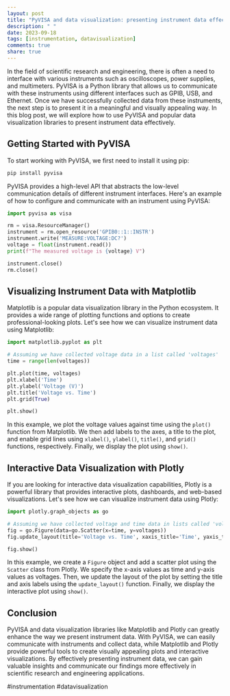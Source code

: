 ```yaml
---
layout: post
title: "PyVISA and data visualization: presenting instrument data effectively"
description: " "
date: 2023-09-18
tags: [instrumentation, datavisualization]
comments: true
share: true
---
```


In the field of scientific research and engineering, there is often a need to interface with various instruments such as oscilloscopes, power supplies, and multimeters. PyVISA is a Python library that allows us to communicate with these instruments using different interfaces such as GPIB, USB, and Ethernet. Once we have successfully collected data from these instruments, the next step is to present it in a meaningful and visually appealing way. In this blog post, we will explore how to use PyVISA and popular data visualization libraries to present instrument data effectively.

## Getting Started with PyVISA

To start working with PyVISA, we first need to install it using pip:

```python
pip install pyvisa
```

PyVISA provides a high-level API that abstracts the low-level communication details of different instrument interfaces. Here's an example of how to configure and communicate with an instrument using PyVISA:

```python
import pyvisa as visa

rm = visa.ResourceManager()
instrument = rm.open_resource('GPIB0::1::INSTR')
instrument.write('MEASURE:VOLTAGE:DC?')
voltage = float(instrument.read())
print(f"The measured voltage is {voltage} V")

instrument.close()
rm.close()
```

## Visualizing Instrument Data with Matplotlib

Matplotlib is a popular data visualization library in the Python ecosystem. It provides a wide range of plotting functions and options to create professional-looking plots. Let's see how we can visualize instrument data using Matplotlib:

```python
import matplotlib.pyplot as plt

# Assuming we have collected voltage data in a list called 'voltages'
time = range(len(voltages))

plt.plot(time, voltages)
plt.xlabel('Time')
plt.ylabel('Voltage (V)')
plt.title('Voltage vs. Time')
plt.grid(True)

plt.show()
```

In this example, we plot the voltage values against time using the `plot()` function from Matplotlib. We then add labels to the axes, a title to the plot, and enable grid lines using `xlabel()`, `ylabel()`, `title()`, and `grid()` functions, respectively. Finally, we display the plot using `show()`.

## Interactive Data Visualization with Plotly

If you are looking for interactive data visualization capabilities, Plotly is a powerful library that provides interactive plots, dashboards, and web-based visualizations. Let's see how we can visualize instrument data using Plotly:

```python
import plotly.graph_objects as go

# Assuming we have collected voltage and time data in lists called 'voltages' and 'time'
fig = go.Figure(data=go.Scatter(x=time, y=voltages))
fig.update_layout(title='Voltage vs. Time', xaxis_title='Time', yaxis_title='Voltage (V)')

fig.show()
```

In this example, we create a `Figure` object and add a scatter plot using the `Scatter` class from Plotly. We specify the x-axis values as time and y-axis values as voltages. Then, we update the layout of the plot by setting the title and axis labels using the `update_layout()` function. Finally, we display the interactive plot using `show()`.

## Conclusion

PyVISA and data visualization libraries like Matplotlib and Plotly can greatly enhance the way we present instrument data. With PyVISA, we can easily communicate with instruments and collect data, while Matplotlib and Plotly provide powerful tools to create visually appealing plots and interactive visualizations. By effectively presenting instrument data, we can gain valuable insights and communicate our findings more effectively in scientific research and engineering applications.

#instrumentation #datavisualization